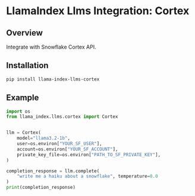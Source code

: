 # LlamaIndex Llms Integration: Cortex

## Overview

Integrate with Snowflake Cortex API.

## Installation

```bash
pip install llama-index-llms-cortex
```

## Example

```python
import os
from llama_index.llms.cortex import Cortex


llm = Cortex(
    model="llama3.2-1b",
    user=os.environ["YOUR_SF_USER"],
    account=os.environ["YOUR_SF_ACCOUNT"],
    private_key_file=os.environ["PATH_TO_SF_PRIVATE_KEY"],
)

completion_response = llm.complete(
    "write me a haiku about a snowflake", temperature=0.0
)
print(completion_response)
```
